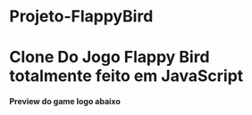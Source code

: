 # Projeto-FlappyBird

<h1>Clone Do Jogo Flappy Bird totalmente feito em JavaScript</h1>

<h4>Preview do game logo abaixo</h4>

<link href="https://flappybird-risadinha.netlify.app/"/>


